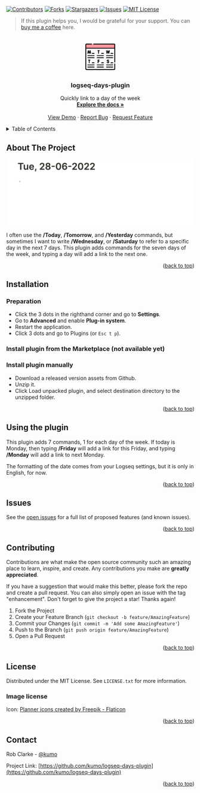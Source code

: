 <div id="top"></div>
<!--
*** Thanks for checking out the logseq-days-plugin. If you have a suggestion
*** that would make this better, please fork the repo and create a pull request
*** or simply open an issue with the tag "enhancement".
*** Don't forget to give the project a star!
*** Thanks again! Now go create something AMAZING! :D
-->



<!-- PROJECT SHIELDS -->
<!--
*** I'm using markdown "reference style" links for readability.
*** Reference links are enclosed in brackets [ ] instead of parentheses ( ).
*** See the bottom of this document for the declaration of the reference variables
*** for contributors-url, forks-url, etc. This is an optional, concise syntax you may use.
*** https://www.markdownguide.org/basic-syntax/#reference-style-links
-->
[![Contributors][contributors-shield]][contributors-url]
[![Forks][forks-shield]][forks-url]
[![Stargazers][stars-shield]][stars-url]
[![Issues][issues-shield]][issues-url]
[![MIT License][license-shield]][license-url]

> If this plugin helps you, I would be grateful for your support. You can [buy me a coffee](https://www.buymeacoffee.com/kumo77) here.


<!-- PROJECT LOGO -->
<br />
<div align="center">
  <a href="https://github.com/kumo/logseq-days-plugin">
    <img src="images/icon.png" alt="Logo" width="80" height="80">
  </a>

  <h3 align="center">logseq-days-plugin</h3>

  <p align="center">
    Quickly link to a day of the week
    <br />
    <a href="https://github.com/kumo/logseq-days-plugin"><strong>Explore the docs »</strong></a>
    <br />
    <br />
    <a href="https://github.com/kumo/logseq-days-plugin">View Demo</a>
    ·
    <a href="https://github.com/kumo/logseq-days-plugin/issues">Report Bug</a>
    ·
    <a href="https://github.com/kumo/logseq-days-plugin/issues">Request Feature</a>
  </p>
</div>


<!-- TABLE OF CONTENTS -->
<details>
  <summary>Table of Contents</summary>
  <ol>
    <li><a href="#about-the-project">About The Project</a></li>
    <li><a href="#installation">Installation</a></li>
    <li><a href="#using-the-plugin">Using the plugin</a></li>
    <li><a href="#issues">Issues</a></li>
    <li><a href="#contributing">Contributing</a></li>
    <li><a href="#license">License</a></li>
    <li><a href="#contact">Contact</a></li>
    <li><a href="#acknowledgments">Acknowledgments</a></li>
  </ol>
</details>


<!-- ABOUT THE PROJECT -->
## About The Project

[![Product Name Screen Shot][product-screenshot]](https://github.com/kumo/logseq-days-plugin/)

I often use the **/Today**, **/Tomorrow**, and **/Yesterday** commands, but sometimes I want to write **/Wednesday**, or **/Saturday** to refer to a specific day in the next 7 days.  This plugin adds commands for the seven days of the week, and typing a day will add a link to the next one.


<p align="right">(<a href="#top">back to top</a>)</p>


<!-- GETTING STARTED -->
## Installation

### Preparation

- Click the 3 dots in the righthand corner and go to **Settings**.
- Go to **Advanced** and enable **Plug-in system**.
- Restart the application.
- Click 3 dots and go to Plugins (or `Esc t p`).

### Install plugin from the Marketplace (not available yet) 


### Install plugin manually

- Download a released version assets from Github.
- Unzip it.
- Click Load unpacked plugin, and select destination directory to the unzipped folder.



<p align="right">(<a href="#top">back to top</a>)</p>


<!-- describe how to use the plugin -->
## Using the plugin

This plugin adds 7 commands, 1 for each day of the week. If today is Monday, then typing **/Friday** will add a link for this Friday, and typing **/Monday** will add a link to next Monday.

The formatting of the date comes from your Logseq settings, but it is only in English, for now.

<p align="right">(<a href="#top">back to top</a>)</p>


<!-- Issues -->
## Issues

See the [open issues](https://github.com/kumo/logseq-days-plugin/issues) for a full list of proposed features (and known issues).

<p align="right">(<a href="#top">back to top</a>)</p>



<!-- CONTRIBUTING -->
## Contributing

Contributions are what make the open source community such an amazing place to learn, inspire, and create. Any contributions you make are **greatly appreciated**.

If you have a suggestion that would make this better, please fork the repo and create a pull request. You can also simply open an issue with the tag "enhancement".
Don't forget to give the project a star! Thanks again!

1. Fork the Project
2. Create your Feature Branch (`git checkout -b feature/AmazingFeature`)
3. Commit your Changes (`git commit -m 'Add some AmazingFeature'`)
4. Push to the Branch (`git push origin feature/AmazingFeature`)
5. Open a Pull Request

<p align="right">(<a href="#top">back to top</a>)</p>



<!-- LICENSE -->
## License

Distributed under the MIT License. See `LICENSE.txt` for more information.

### Image license

Icon: <a href="https://www.flaticon.com/free-icons/planner" title="planner icons">Planner icons created by Freepik - Flaticon</a>

<p align="right">(<a href="#top">back to top</a>)</p>



<!-- CONTACT -->
## Contact

Rob Clarke - [@kumo](https://twitter.com/kumo) 

Project Link: [https://github.com/kumo/logseq-days-plugin](https://github.com/kumo/logseq-days-plugin)

<p align="right">(<a href="#top">back to top</a>)</p>


<!-- MARKDOWN LINKS & IMAGES -->
<!-- https://www.markdownguide.org/basic-syntax/#reference-style-links -->
[contributors-shield]: https://img.shields.io/github/contributors/kumo/logseq-days-plugin.svg?style=for-the-badge
[contributors-url]: https://github.com/kumo/logseq-days-plugin/graphs/contributors
[forks-shield]: https://img.shields.io/github/forks/kumo/logseq-days-plugin.svg?style=for-the-badge
[forks-url]: https://github.com/kumo/logseq-days-plugin/network/members
[stars-shield]: https://img.shields.io/github/stars/kumo/logseq-days-plugin.svg?style=for-the-badge
[stars-url]: https://github.com/kumo/logseq-days-plugin/stargazers
[issues-shield]: https://img.shields.io/github/issues/kumo/logseq-days-plugin.svg?style=for-the-badge
[issues-url]: https://github.com/kumo/logseq-days-plugin/issues
[license-shield]: https://img.shields.io/github/license/kumo/logseq-days-plugin.svg?style=for-the-badge
[license-url]: https://github.com/kumo/logseq-days-plugin/blob/master/LICENSE.txt
[product-screenshot]: ./images/screenshot.gif